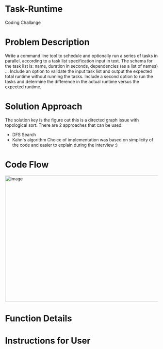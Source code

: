 # Task-Runtime
Coding Challange

# Problem Description
Write a command line tool to schedule and optionally run a series of tasks in parallel,
according to a task list specification input in text.
The schema for the task list is:
name, duration in seconds, dependencies (as a list of names)
...
Include an option to validate the input task list and output the expected total runtime
without running the tasks.
Include a second option to run the tasks and determine the difference in the actual
runtime versus the expected runtime.

# Solution Approach
The solution key is the figure out this is a directed graph issue with topological sort.
There are 2 approaches that can be used:
* DFS Search
* Kahn's algorithm
Choice of implementation was based on simplicity of the code and easier to explain during
the interview :)

# Code Flow
<img width="805" height="413" alt="image" src="https://github.com/user-attachments/assets/380b16f0-5313-47a9-86a9-88d046eaa64d" />


# Function Details

# Instructions for User


